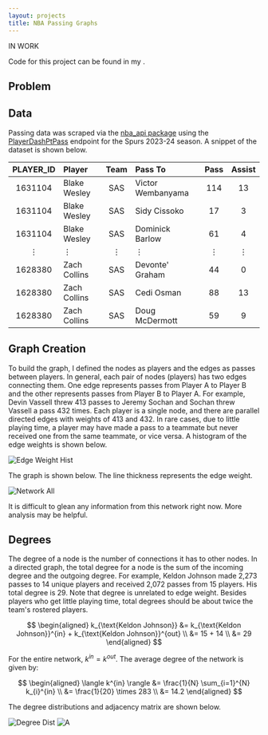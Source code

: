 ```yaml
---
layout: projects
title: NBA Passing Graphs
---
```


IN WORK

Code for this project can be found in my []().

## Problem

## Data

Passing data was scraped via the [nba_api package](https://pypi.org/project/nba_api/) using the [PlayerDashPtPass](https://github.com/swar/nba_api/blob/master/docs/nba_api/stats/endpoints/playerdashptpass.md) endpoint for the Spurs 2023-24 season. A snippet of the dataset is shown below.

| PLAYER_ID | Player       | Team    | Pass To           | Pass    | Assist  |
|:---------:|:-------------|:-------:|:------------------|:-------:|:-------:|
| 1631104   | Blake Wesley | SAS     | Victor Wembanyama | 114     | 13      |
| 1631104   | Blake Wesley | SAS     | Sidy Cissoko      | 17      | 3       |
| 1631104   | Blake Wesley | SAS     | Dominick Barlow   | 61      | 4       |
| &#8942;   | &#8942;      | &#8942; | &#8942;           | &#8942; | &#8942; |
| 1628380   | Zach Collins | SAS     | Devonte' Graham   | 44      | 0       |
| 1628380   | Zach Collins | SAS     | Cedi Osman        | 88      | 13      |
| 1628380   | Zach Collins | SAS     | Doug McDermott    | 59      | 9       |

## Graph Creation

To build the graph, I defined the nodes as players and the edges as passes between players. In general, each pair of nodes (players) has two edges connecting them. One edge represents passes from Player A to Player B and the other represents passes from Player B to Player A. For example, Devin Vassell threw 413 passes to Jeremy Sochan and Sochan threw Vassell a pass 432 times. Each player is a single node, and there are parallel directed edges with weights of 413 and 432. In rare cases, due to little playing time, a player may have made a pass to a teammate but never received one from the same teammate, or vice versa. A histogram of the edge weights is shown below.

![Edge Weight Hist](https://williamscale.github.io/attachments/nba-passing-graph/edge_weight_hist.png)

The graph is shown below. The line thickness represents the edge weight.

![Network All](https://williamscale.github.io/attachments/nba-passing-graph/network_all.png)

It is difficult to glean any information from this network right now. More analysis may be helpful.

## Degrees

The degree of a node is the number of connections it has to other nodes. In a directed graph, the total degree for a node is the sum of the incoming degree and the outgoing degree. For example, Keldon Johnson made 2,273 passes to 14 unique players and received 2,072 passes from 15 players. His total degree is 29. Note that degree is unrelated to edge weight. Besides players who get little playing time, total degrees should be about twice the team's rostered players.

$$
\begin{aligned}
k_{\text{Keldon Johnson}} &= k_{\text{Keldon Johnson}}^{in} + k_{\text{Keldon Johnson}}^{out} \\
&= 15 + 14 \\
&= 29
\end{aligned}
$$

For the entire network, $k^{in}=k^{out}$. The average degree of the network is given by:

$$
\begin{aligned}
\langle k^{in} \rangle &= \frac{1}{N} \sum_{i=1}^{N} k_{i}^{in} \\
&= \frac{1}{20} \times 283 \\
&= 14.2
\end{aligned}
$$

The degree distributions and adjacency matrix are shown below.

![Degree Dist](https://williamscale.github.io/attachments/nba-passing-graph/deg_dist.png)
![A](https://williamscale.github.io/attachments/nba-passing-graph/adjacency.png)


